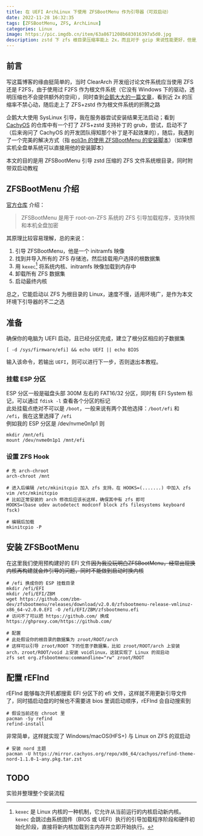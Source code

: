 ```yaml
---
title: 在 UEFI ArchLinux 下使用 ZFSBootMenu 作为引导器（可双启动）
date: 2022-11-28 16:32:35
tags: [ZFSBootMenu, ZFS, ArchLinux]
categories: Linux
image: https://pic.imgdb.cn/item/63a8671208b683016397a5d0.jpg
description: zstd 下 zfs 根目录压缩率能上 2x，而且对于 gzip 来说性能更好，但是显然 grub 引导不了，其他的不好用，所以折腾了 ZBM
---
```


## 前言

写这篇博客的缘由挺简单的，当时 ClearArch 开发组讨论文件系统应当使用 ZFS 还是 F2FS，由于使用过 F2FS 作为根文件系统（它没有 Windows 下的驱动，透明压缩也不会提供额外的空间），同时查到[企鹅大大的一篇文章](https://qiedd.com/1386.html)，看到近 2x 的压缩率不禁心动，随后走上了 ZFS+zstd 作为根文件系统的折腾之路

企鹅大大使用 SysLinux 引导，我在服务器尝试安装结果无法启动；看到 [CachyOS](https://cachyos.org) 的仓库中有一个打了 ZFS+zstd 支持补丁的 grub，尝试，启动不了（后来询问了 CachyOS 的开发团队得知那个补丁是不起效果的），随后，我遇到了一个完美的解决方式（指 [eoli3n 的使用 ZFSBootMenu 的安装脚本](https://github.com/eoli3n/arch-config/blob/master/scripts/zfs/install/02-install.sh)）（如果想实机全盘单系统可以直接用他的安装脚本）

本文的目的是用 ZFSBootMenu 引导 zstd 压缩的 ZFS 文件系统根目录，同时附带双启动教程

## ZFSBootMenu 介绍

[官方仓库](https://github.com/zbm-dev/zfsbootmenu/) 介绍：

> ZFSBootMenu 是用于 root-on-ZFS 系统的 ZFS 引导加载程序，支持快照和本机全盘加密

其原理比较容易理解，总的来说：
1. 引导 ZFSBootMenu，他是一个 initramfs 映像
2. 找到并导入所有的 ZFS 存储池，然后挂载用户选择的根数据集
3. 用 `kexec`[^1] 将系统内核、initramfs 映像加载到内存中
4. 卸载所有 ZFS 数据集
5. 启动最终内核

总之，它能启动以 ZFS 为根目录的 Linux，速度不慢，适用环境广，是作为本文环境下引导器的不二之选

## 准备

确保你的电脑为 UEFI 启动，且已经分区完成，建立了根分区相应的子数据集

```SHELL
[ -d /sys/firmware/efi] && echo UEFI || echo BIOS
```

输入该命令，若输出 `UEFI`，则可以进行下一步，否则退出本教程。

### 挂载 ESP 分区

ESP 分区一般是磁盘头部 300M 左右的 FAT16/32 分区，同时有 EFI System 标记，可以通过 `fdisk -l` 查看各个分区的标记  
此处挂载点绝对不可以是 `/boot`，一般来说有两个其他选择：`/boot/efi` 和 `/efi`，我在这里选择了 `/efi`  
例如我的 ESP 分区是 /dev/nvme0n1p1
则
```SHELL
mkdir /mnt/efi
mount /dev/nvme0n1p1 /mnt/efi
```

### 设置 ZFS Hook

```SHELL
# 先 arch-chroot
arch-chroot /mnt

# 进入后编辑 /etc/mkinitcpio 加入 zfs 支持，在 HOOKS=(.......) 中加入 zfs
vim /etc/mkinitcpio
# 比如正常安装的 arch 修改后应该长这样，确保其中有 zfs 即可
HOOKS=(base udev autodetect modconf block zfs filesystems keyboard fsck)

# 编辑后加载
mkinitcpio -P
```

## 安装 ZFSBootMenu

在这里我们使用预构建好的 EFI 文件~~因为我没玩明白ZFSBootMenu，经常出现换内核再构建就会炸引导的问题，同时不能做到启动时换内核~~

```SHELL
# /efi 换成你的 ESP 挂载目录
mkdir /efi/EFI
mkdir /efi/EFI/ZBM
wget https://github.com/zbm-dev/zfsbootmenu/releases/download/v2.0.0/zfsbootmenu-release-vmlinuz-x86_64-v2.0.0.EFI -O /efi/EFI/ZBM/zfsbootmenu.efi
# 访问不了可以把 https://github.com/ 换成 https://ghproxy.com/https://github.com/

# 配置
# 此处假设你的根目录的数据集为 zroot/ROOT/arch
# 这样可以引导 zroot/ROOT 下的任意子数据集，比如 zroot/ROOT/arch 上安装 arch，zroot/ROOT/void 上安装 voidlinux，这就实现了 Linux 的双启动
zfs set org.zfsbootmenu:commandline="rw" zroot/ROOT
```

## 配置 rEFInd

rEFInd 能够每次开机都搜索 EFI 分区下的 efi 文件，这样就不用更新引导文件了，同时插启动盘的时候也不需要进 bios 里调启动顺序，rEFInd 会自动搜索到
```SHELL
# 假设当前还在 chroot 里
pacman -Sy refind
refind-install
```
非常简单，这样就实现了 Windows/macOS(HFS+) 与 Linux on ZFS 的双启动
```SHELL
# 安装 nord 主题
pacman -U https://mirror.cachyos.org/repo/x86_64/cachyos/refind-theme-nord-1.1.0-1-any.pkg.tar.zst
```

## TODO
实验并整理整个安装流程

[^1]: `kexec` 是 Linux 内核的一种机制，它允许从当前运行的内核启动新内核。`kexec` 会跳过由系统固件（BIOS 或 UEFI）执行的引导加载程序阶段和硬件初始化阶段，直接将新内核加载到主内存并立即开始执行。